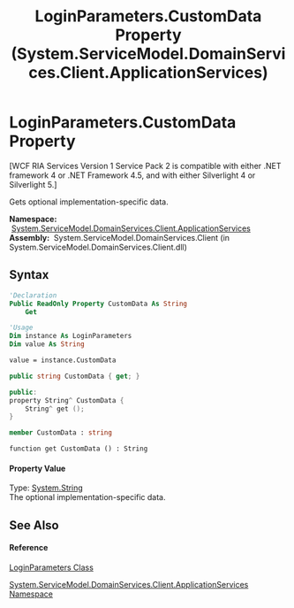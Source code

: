 ﻿---
title: LoginParameters.CustomData Property  (System.ServiceModel.DomainServices.Client.ApplicationServices)
TOCTitle: CustomData Property
ms:assetid: P:System.ServiceModel.DomainServices.Client.ApplicationServices.LoginParameters.CustomData
ms:mtpsurl: https://msdn.microsoft.com/en-us/library/system.servicemodel.domainservices.client.applicationservices.loginparameters.customdata(v=VS.91)
ms:contentKeyID: 28898879
ms.date: 01/27/2012
mtps_version: v=VS.91
f1_keywords:
- System.ServiceModel.DomainServices.Client.ApplicationServices.LoginParameters.CustomData
- System.ServiceModel.DomainServices.Client.ApplicationServices.LoginParameters.get_CustomData
dev_langs:
- CSharp
- JScript
- VB
- FSharp
- c++
api_location:
- System.ServiceModel.DomainServices.Client.dll
api_name:
- System.ServiceModel.DomainServices.Client.ApplicationServices.LoginParameters.CustomData
- System.ServiceModel.DomainServices.Client.ApplicationServices.LoginParameters.get_CustomData
api_type:
- Managed
topic_type:
- apiref
- kbSyntax
product_family_name: VS
ROBOTS: INDEX,FOLLOW
---

# LoginParameters.CustomData Property

\[WCF RIA Services Version 1 Service Pack 2 is compatible with either .NET framework 4 or .NET Framework 4.5, and with either Silverlight 4 or Silverlight 5.\]

Gets optional implementation-specific data.

**Namespace:**  [System.ServiceModel.DomainServices.Client.ApplicationServices](ff457765\(v=vs.91\).md)  
**Assembly:**  System.ServiceModel.DomainServices.Client (in System.ServiceModel.DomainServices.Client.dll)

## Syntax

``` vb
'Declaration
Public ReadOnly Property CustomData As String
    Get
```

``` vb
'Usage
Dim instance As LoginParameters
Dim value As String

value = instance.CustomData
```

``` csharp
public string CustomData { get; }
```

``` c++
public:
property String^ CustomData {
    String^ get ();
}
```

``` fsharp
member CustomData : string
```

``` jscript
function get CustomData () : String
```

#### Property Value

Type: [System.String](https://msdn.microsoft.com/en-us/library/s1wwdcbf)  
The optional implementation-specific data.  

## See Also

#### Reference

[LoginParameters Class](ff457782\(v=vs.91\).md)

[System.ServiceModel.DomainServices.Client.ApplicationServices Namespace](ff457765\(v=vs.91\).md)

